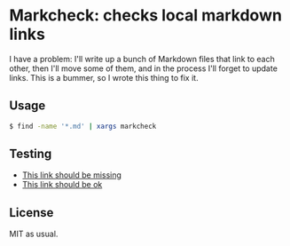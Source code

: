 # Markcheck: checks local markdown links
I have a problem: I'll write up a bunch of Markdown files that link to each
other, then I'll move some of them, and in the process I'll forget to update
links. This is a bummer, so I wrote this thing to fix it.


## Usage
```sh
$ find -name '*.md' | xargs markcheck
```


## Testing
- [This link should be missing](should-be-missing)
- [This link should be ok](http://should-be-ok)


## License
MIT as usual.
